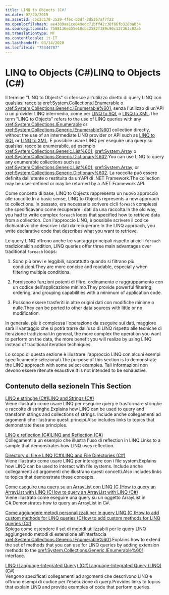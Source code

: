 ```yaml
---
title: LINQ to Objects (C#)
ms.date: 07/20/2015
ms.assetid: c5c2c178-3529-4f6c-b3df-2d5267af7f22
ms.openlocfilehash: ae4389aa1ce049edc71bff42c38f66fb328ba034
ms.sourcegitcommit: 7588136e355e10cbc2582f389c90c127363c02a5
ms.translationtype: MT
ms.contentlocale: it-IT
ms.lasthandoff: 03/14/2020
ms.locfileid: "75344787"
---
```

# <a name="linq-to-objects-c"></a><span data-ttu-id="6e906-102">LINQ to Objects (C#)</span><span class="sxs-lookup"><span data-stu-id="6e906-102">LINQ to Objects (C#)</span></span>
<span data-ttu-id="6e906-103">Il termine "LINQ to Objects" si riferisce all'utilizzo diretto di query LINQ con qualsiasi raccolta <xref:System.Collections.IEnumerable> o <xref:System.Collections.Generic.IEnumerable%601>, senza l'utilizzo di un'API o un provider LINQ intermedio, come per [LINQ to SQL](../../../../framework/data/adonet/sql/linq/index.md) o [LINQ to XML](./linq-to-xml-overview.md).</span><span class="sxs-lookup"><span data-stu-id="6e906-103">The term "LINQ to Objects" refers to the use of LINQ queries with any <xref:System.Collections.IEnumerable> or <xref:System.Collections.Generic.IEnumerable%601> collection directly, without the use of an intermediate LINQ provider or API such as [LINQ to SQL](../../../../framework/data/adonet/sql/linq/index.md) or [LINQ to XML](./linq-to-xml-overview.md).</span></span> <span data-ttu-id="6e906-104">È possibile usare LINQ per eseguire una query su qualsiasi raccolta enumerabile, ad esempio <xref:System.Collections.Generic.List%601>, <xref:System.Array> o <xref:System.Collections.Generic.Dictionary%602>.</span><span class="sxs-lookup"><span data-stu-id="6e906-104">You can use LINQ to query any enumerable collections such as <xref:System.Collections.Generic.List%601>, <xref:System.Array>, or <xref:System.Collections.Generic.Dictionary%602>.</span></span> <span data-ttu-id="6e906-105">La raccolta può essere definita dall'utente o restituita da un'API di .NET Framework.</span><span class="sxs-lookup"><span data-stu-id="6e906-105">The collection may be user-defined or may be returned by a .NET Framework API.</span></span>  
  
 <span data-ttu-id="6e906-106">Come concetto di base, LINQ to Objects rappresenta un nuovo approccio alle raccolte.</span><span class="sxs-lookup"><span data-stu-id="6e906-106">In a basic sense, LINQ to Objects represents a new approach to collections.</span></span> <span data-ttu-id="6e906-107">In passato, era necessario scrivere cicli `foreach` complessi che specificavano come recuperare i dati da una raccolta.</span><span class="sxs-lookup"><span data-stu-id="6e906-107">In the old way, you had to write complex `foreach` loops that specified how to retrieve data from a collection.</span></span> <span data-ttu-id="6e906-108">Con l'approccio LINQ, è possibile scrivere il codice dichiarativo che descrive i dati da recuperare.</span><span class="sxs-lookup"><span data-stu-id="6e906-108">In the LINQ approach, you write declarative code that describes what you want to retrieve.</span></span>  
  
 <span data-ttu-id="6e906-109">Le query LINQ offrono anche tre vantaggi principali rispetto ai cicli `foreach` tradizionali:</span><span class="sxs-lookup"><span data-stu-id="6e906-109">In addition, LINQ queries offer three main advantages over traditional `foreach` loops:</span></span>  
  
1. <span data-ttu-id="6e906-110">Sono più brevi e leggibili, soprattutto quando si filtrano più condizioni.</span><span class="sxs-lookup"><span data-stu-id="6e906-110">They are more concise and readable, especially when filtering multiple conditions.</span></span>  
  
2. <span data-ttu-id="6e906-111">Forniscono funzioni potenti di filtro, ordinamento e raggruppamento con un codice dell'applicazione minimo.</span><span class="sxs-lookup"><span data-stu-id="6e906-111">They provide powerful filtering, ordering, and grouping capabilities with a minimum of application code.</span></span>  
  
3. <span data-ttu-id="6e906-112">Possono essere trasferiti in altre origini dati con modifiche minime o nulle.</span><span class="sxs-lookup"><span data-stu-id="6e906-112">They can be ported to other data sources with little or no modification.</span></span>  
  
 <span data-ttu-id="6e906-113">In generale, più è complessa l'operazione da eseguire sui dati, maggiore sarà il vantaggio che si potrà trarre dall'uso di LINQ rispetto alle tecniche di iterazione tradizionali.</span><span class="sxs-lookup"><span data-stu-id="6e906-113">In general, the more complex the operation you want to perform on the data, the more benefit you will realize by using LINQ instead of traditional iteration techniques.</span></span>  
  
 <span data-ttu-id="6e906-114">Lo scopo di questa sezione è illustrare l'approccio LINQ con alcuni esempi specificamente selezionati.</span><span class="sxs-lookup"><span data-stu-id="6e906-114">The purpose of this section is to demonstrate the LINQ approach with some select examples.</span></span> <span data-ttu-id="6e906-115">Tali informazioni non devono essere ritenute esaustive.</span><span class="sxs-lookup"><span data-stu-id="6e906-115">It is not intended to be exhaustive.</span></span>  
  
## <a name="in-this-section"></a><span data-ttu-id="6e906-116">Contenuto della sezione</span><span class="sxs-lookup"><span data-stu-id="6e906-116">In This Section</span></span>  
 [<span data-ttu-id="6e906-117">LINQ e stringhe (C#)</span><span class="sxs-lookup"><span data-stu-id="6e906-117">LINQ and Strings (C#)</span></span>](./linq-and-strings.md)  
 <span data-ttu-id="6e906-118">Viene illustrato come usare LINQ per eseguire query e trasformare stringhe e raccolte di stringhe.</span><span class="sxs-lookup"><span data-stu-id="6e906-118">Explains how LINQ can be used to query and transform strings and collections of strings.</span></span> <span data-ttu-id="6e906-119">Include anche collegamenti ad argomenti che illustrano questi principi.</span><span class="sxs-lookup"><span data-stu-id="6e906-119">Also includes links to topics that demonstrate these principles.</span></span>  
  
 [<span data-ttu-id="6e906-120">LINQ e reflection (C#)</span><span class="sxs-lookup"><span data-stu-id="6e906-120">LINQ and Reflection (C#)</span></span>](how-to-query-an-assembly-s-metadata-with-reflection-linq.md)  
 <span data-ttu-id="6e906-121">Collegamenti a un esempio che illustra l'uso di reflection in LINQ.</span><span class="sxs-lookup"><span data-stu-id="6e906-121">Links to a sample that demonstrates how LINQ uses reflection.</span></span>  
  
 [<span data-ttu-id="6e906-122">Directory di file e LINQ (C#)</span><span class="sxs-lookup"><span data-stu-id="6e906-122">LINQ and File Directories (C#)</span></span>](./linq-and-file-directories.md)  
 <span data-ttu-id="6e906-123">Viene illustrato come usare LINQ per interagire con i file system.</span><span class="sxs-lookup"><span data-stu-id="6e906-123">Explains how LINQ can be used to interact with file systems.</span></span> <span data-ttu-id="6e906-124">Include anche collegamenti ad argomenti che illustrano questi concetti.</span><span class="sxs-lookup"><span data-stu-id="6e906-124">Also includes links to topics that demonstrate these concepts.</span></span>  
  
 [<span data-ttu-id="6e906-125">Come eseguire una query su un ArrayList con LINQ (C )How to query an ArrayList with LINQ (C</span><span class="sxs-lookup"><span data-stu-id="6e906-125">How to query an ArrayList with LINQ (C#)</span></span>](./how-to-query-an-arraylist-with-linq.md)  
 <span data-ttu-id="6e906-126">Viene illustrato come eseguire una query su un oggetto ArrayList in C#.</span><span class="sxs-lookup"><span data-stu-id="6e906-126">Demonstrates how to query an ArrayList in C#.</span></span>  
  
 [<span data-ttu-id="6e906-127">Come aggiungere metodi personalizzati per le query LINQ (C )How to add custom methods for LINQ queries (C</span><span class="sxs-lookup"><span data-stu-id="6e906-127">How to add custom methods for LINQ queries (C#)</span></span>](./how-to-add-custom-methods-for-linq-queries.md)  
 <span data-ttu-id="6e906-128">Spiega come estendere il set di metodi utilizzabili per le query LINQ aggiungendo metodi di estensione all'interfaccia <xref:System.Collections.Generic.IEnumerable%601>.</span><span class="sxs-lookup"><span data-stu-id="6e906-128">Explains how to extend the set of methods that you can use for LINQ queries by adding extension methods to the <xref:System.Collections.Generic.IEnumerable%601> interface.</span></span>  
  
 [<span data-ttu-id="6e906-129">LINQ (Language-Integrated Query) (C#)</span><span class="sxs-lookup"><span data-stu-id="6e906-129">Language-Integrated Query (LINQ) (C#)</span></span>](./index.md)  
 <span data-ttu-id="6e906-130">Vengono specificati collegamenti ad argomenti che descrivono LINQ e offrono esempi di codice per l'esecuzione di query.</span><span class="sxs-lookup"><span data-stu-id="6e906-130">Provides links to topics that explain LINQ and provide examples of code that perform queries.</span></span>
